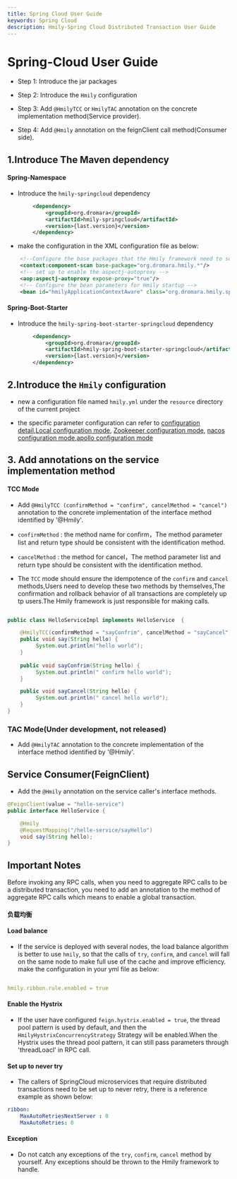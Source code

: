 ```yaml
---
title: Spring Cloud User Guide
keywords: Spring Cloud
description: Hmily-Spring Cloud Distributed Transaction User Guide
---
```


# Spring-Cloud User Guide
  * Step 1: Introduce the jar packages

  * Step 2: Introduce the `Hmily` configuration

  * Step 3: Add `@HmilyTCC` or `HmilyTAC` annotation on the concrete implementation method(Service provider).
  
  * Step 4: Add `@Hmily` annotation on the feignClient call method(Consumer side).


## 1.Introduce The Maven dependency

#### Spring-Namespace

* Introduce the `hmily-springcloud` dependency 

```xml
        <dependency>
            <groupId>org.dromara</groupId>
            <artifactId>hmily-springcloud</artifactId>
            <version>{last.version}</version>
        </dependency>
```

* make the configuration in the XML configuration file as below: 

```xml
    <!--Configure the base packages that the Hmily framework need to scan -->
    <context:component-scan base-package="org.dromara.hmily.*"/>
    <!-- set up to enable the aspectj-autoproxy -->
    <aop:aspectj-autoproxy expose-proxy="true"/>
    <!-- Configure the bean parameters for Hmily startup -->
    <bean id="hmilyApplicationContextAware" class="org.dromara.hmily.spring.HmilyApplicationContextAware"/>
``` 

#### Spring-Boot-Starter

* Introduce the `hmily-spring-boot-starter-springcloud` dependency  

```xml
        <dependency>
            <groupId>org.dromara</groupId>
            <artifactId>hmily-spring-boot-starter-springcloud</artifactId>
            <version>{last.version}</version>
        </dependency>
```

## 2.Introduce the `Hmily` configuration

* new a configuration file named `hmily.yml` under the `resource` directory of the current project

* the specific parameter configuration can refer to [configuration detail](config_en.md),[Local configuration mode](config-local_en.md), [Zookeeper configuration mode](config-zookeeper_en.md), [nacos configuration mode](config-nacos_en.md),[apollo configuration mode](config-apollo_en.md)

## 3. Add annotations on the service implementation method

#### TCC Mode

 * Add `@HmilyTCC (confirmMethod = "confirm", cancelMethod = "cancel")` annotation to the concrete implementation of the interface method identified by '@Hmily'.

 * `confirmMethod` : the method name for confirm，The method parameter list and return type should be consistent with the identification method.

 * `cancelMethod` :  the method for cancel，The method parameter list and return type should be consistent with the identification method.
 
 * The `TCC` mode should ensure the idempotence of the `confirm` and `cancel` methods,Users need to develop these two methods by themselves,The confirmation and rollback behavior of all transactions are completely up tp users.The Hmily framework is just responsible for making calls.

```java

public class HelloServiceImpl implements HelloService  {

    @HmilyTCC(confirmMethod = "sayConfrim", cancelMethod = "sayCancel")
    public void say(String hello) {
         System.out.println("hello world");
    }
    
    public void sayConfrim(String hello) {
         System.out.println(" confirm hello world");
    }

    public void sayCancel(String hello) {
         System.out.println(" cancel hello world");
    }
}
``` 
### TAC Mode(Under development, not released)

  * Add `@HmilyTAC` annotation to the concrete implementation of the interface method identified by '@Hmily'.  

## Service Consumer(FeignClient)
  * Add the `@Hmily` annotation on the service caller's interface methods.

```java
@FeignClient(value = "helle-service")
public interface HelloService {

    @Hmily
    @RequestMapping("/helle-service/sayHello")
    void say(String hello);
}

```

## Important Notes

  Before invoking any RPC calls, when you need to aggregate RPC calls to be a distributed transaction, you need to add an annotation to the method of aggregate RPC calls which means to enable a global transaction.

#### 负载均衡

#### Load balance
  * If the service is deployed with several nodes, the load balance algorithm is better to use `hmily`, so that the calls of `try`, `confirm`, and `cancel` will fall on the same node to make full use of the cache and improve efficiency. make the configuration in your yml file as below:
 
```yaml

hmily.ribbon.rule.enabled = true

```  

#### Enable the Hystrix
* If the user have configured `feign.hystrix.enabled = true`, the thread pool pattern is used by default, and then the `HmilyHystrixConcurrencyStrategy` Strategy will be enabled.When the Hystrix uses the thread pool pattern, it can still pass parameters through 'threadLoacl' in RPC call.
  

#### Set up to never try
    
  * The callers of SpringCloud microservices that require distributed transactions need to be set up to never retry, there is a reference example as shown below:

```yaml
ribbon:
    MaxAutoRetriesNextServer : 0
    MaxAutoRetries: 0
```

#### Exception
  
  * Do not catch any exceptions of the `try`, `confirm`, `cancel` method by yourself. Any exceptions should be thrown to the Hmily framework to handle.
  
